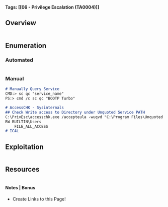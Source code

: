 #### Tags: [[06 - Privilege Escalation (TA0004)]] 

## Overview 

```markdown
```
## Enumeration 

### Automated

```markdown
```

### Manual

```markdown
# Manually Query Service 
CMD:> sc qc "service_name"
PS:> cmd /c sc qc "BOOTP Turbo"

# AccessCHK - Sysinternals
## Check Write access to Directory under Unquoted Service PATH
C:\PrivEsc\accesschk.exe /accepteula -wuqvd "C:\Program Files\Unquoted Path Service\"
RW BUILTIN\Users
	FILE_ALL_ACCESS
# ICAL
```

## Exploitation 

```markdown
```

## Resources

```markdown
```

#### Notes | Bonus
- Create Links to this Page! 
